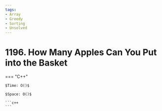 ```yaml
---
tags:
- Array
- Greedy
- Sorting
- Unsolved
---
```



# 1196. How Many Apples Can You Put into the Basket

=== "C++"

    $Time: O()$

    $Space: O()$

    ```c++
    ```